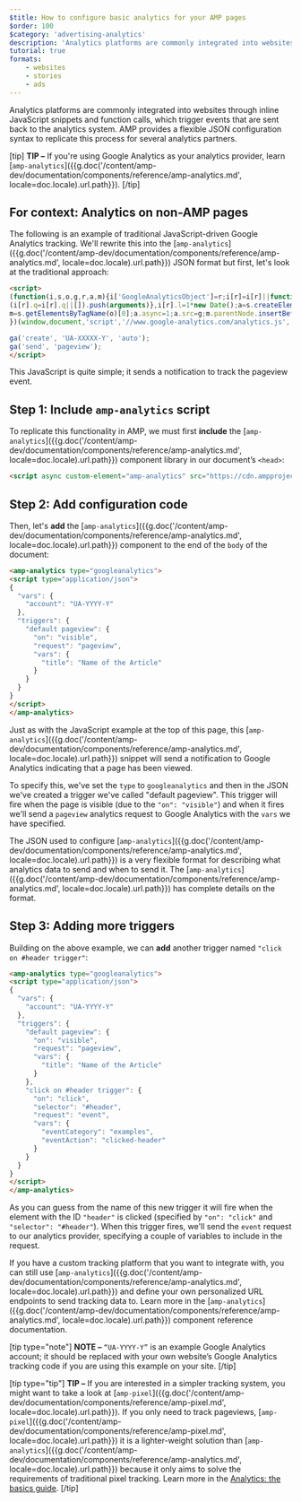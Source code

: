 ```yaml
---
$title: How to configure basic analytics for your AMP pages
$order: 100
$category: 'advertising-analytics'
description: 'Analytics platforms are commonly integrated into websites through inline JavaScript snippets and function calls, which trigger events that are sent back to the analytics system.'
tutorial: true
formats:
    - websites
    - stories
    - ads
---
```


Analytics platforms are commonly integrated into websites through inline JavaScript snippets and function calls, which trigger events that are sent back to the analytics system. AMP provides a flexible JSON configuration syntax to replicate this process for several analytics partners.

[tip]
**TIP –** If you're using Google Analytics as your analytics provider, learn [`amp-analytics`]({{g.doc('/content/amp-dev/documentation/components/reference/amp-analytics.md', locale=doc.locale).url.path}}).
[/tip]

## For context: Analytics on non-AMP pages

The following is an example of traditional JavaScript-driven Google Analytics tracking. We'll rewrite this into the [`amp-analytics`]({{g.doc('/content/amp-dev/documentation/components/reference/amp-analytics.md', locale=doc.locale).url.path}}) JSON format but first, let's look at the traditional approach:

```html
<script>
(function(i,s,o,g,r,a,m){i['GoogleAnalyticsObject']=r;i[r]=i[r]||function(){
(i[r].q=i[r].q||[]).push(arguments)},i[r].l=1*new Date();a=s.createElement(o),
m=s.getElementsByTagName(o)[0];a.async=1;a.src=g;m.parentNode.insertBefore(a,m)
})(window,document,'script','//www.google-analytics.com/analytics.js','ga');

ga('create', 'UA-XXXXX-Y', 'auto');
ga('send', 'pageview');
</script>
```

This JavaScript is quite simple; it sends a notification to track the pageview event.

## Step 1: Include `amp-analytics` script

To replicate this functionality in AMP, we must first **include** the [`amp-analytics`]({{g.doc('/content/amp-dev/documentation/components/reference/amp-analytics.md', locale=doc.locale).url.path}}) component library in our document’s `<head>`:

```html
<script async custom-element="amp-analytics" src="https://cdn.ampproject.org/v0/amp-analytics-0.1.js"></script>
```

## Step 2: Add configuration code

Then, let's **add** the [`amp-analytics`]({{g.doc('/content/amp-dev/documentation/components/reference/amp-analytics.md', locale=doc.locale).url.path}}) component to the end of the `body` of the document:

```html
<amp-analytics type="googleanalytics">
<script type="application/json">
{
  "vars": {
    "account": "UA-YYYY-Y"
  },
  "triggers": {
    "default pageview": {
      "on": "visible",
      "request": "pageview",
      "vars": {
        "title": "Name of the Article"
      }
    }
  }
}
</script>
</amp-analytics>
```

Just as with the JavaScript example at the top of this page, this [`amp-analytics`]({{g.doc('/content/amp-dev/documentation/components/reference/amp-analytics.md', locale=doc.locale).url.path}}) snippet will send a notification to Google Analytics indicating that a page has been viewed.

To specify this, we've set the `type` to `googleanalytics` and then in the JSON we've created a trigger we've called "default pageview".  This trigger will fire when the page is visible (due to the `"on": "visible"`) and when it fires we'll send a `pageview` analytics request to Google Analytics with the `vars` we have specified.

The JSON used to configure [`amp-analytics`]({{g.doc('/content/amp-dev/documentation/components/reference/amp-analytics.md', locale=doc.locale).url.path}}) is a very flexible format for describing what analytics data to send and when to send it.  The [`amp-analytics`]({{g.doc('/content/amp-dev/documentation/components/reference/amp-analytics.md', locale=doc.locale).url.path}}) has complete details on the format.

## Step 3: Adding more triggers

Building on the above example, we can **add** another trigger named `"click on #header trigger"`:

```html
<amp-analytics type="googleanalytics">
<script type="application/json">
{
  "vars": {
    "account": "UA-YYYY-Y"
  },
  "triggers": {
    "default pageview": {
      "on": "visible",
      "request": "pageview",
      "vars": {
        "title": "Name of the Article"
      }
    },
    "click on #header trigger": {
      "on": "click",
      "selector": "#header",
      "request": "event",
      "vars": {
        "eventCategory": "examples",
        "eventAction": "clicked-header"
      }
    }
  }
}
</script>
</amp-analytics>
```

As you can guess from the name of this new trigger it will fire when the element with the ID `"header"` is clicked (specified by `"on": "click"` and `"selector": "#header"`).  When this trigger fires, we'll send the `event` request to our analytics provider, specifying a couple of variables to include in the request.

If you have a custom tracking platform that you want to integrate with, you can still use [`amp-analytics`]({{g.doc('/content/amp-dev/documentation/components/reference/amp-analytics.md', locale=doc.locale).url.path}}) and define your own personalized URL endpoints to send tracking data to. Learn more in the [`amp-analytics`]({{g.doc('/content/amp-dev/documentation/components/reference/amp-analytics.md', locale=doc.locale).url.path}}) component reference documentation.

[tip type="note"]
**NOTE –**  `“UA-YYYY-Y”` is an example Google Analytics account; it should be replaced with your own website’s Google Analytics tracking code if you are using this example on your site.
[/tip]

[tip type="tip"]
**TIP –** If you are interested in a simpler tracking system, you might want to take a look at [`amp-pixel`]({{g.doc('/content/amp-dev/documentation/components/reference/amp-pixel.md', locale=doc.locale).url.path}}). If you only need to track pageviews, [`amp-pixel`]({{g.doc('/content/amp-dev/documentation/components/reference/amp-pixel.md', locale=doc.locale).url.path}}) it is a lighter-weight solution than [`amp-analytics`]({{g.doc('/content/amp-dev/documentation/components/reference/amp-analytics.md', locale=doc.locale).url.path}}) because it only aims to solve the requirements of traditional pixel tracking. Learn more in the [Analytics: the basics guide](#).
[/tip]

